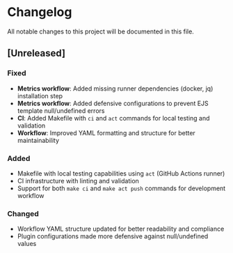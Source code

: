 # Changelog

All notable changes to this project will be documented in this file.

## [Unreleased]

### Fixed
- **Metrics workflow**: Added missing runner dependencies (docker, jq) installation step
- **Metrics workflow**: Added defensive configurations to prevent EJS template null/undefined errors
- **CI**: Added Makefile with `ci` and `act` commands for local testing and validation
- **Workflow**: Improved YAML formatting and structure for better maintainability

### Added
- Makefile with local testing capabilities using `act` (GitHub Actions runner)
- CI infrastructure with linting and validation
- Support for both `make ci` and `make act push` commands for development workflow

### Changed
- Workflow YAML structure updated for better readability and compliance
- Plugin configurations made more defensive against null/undefined values